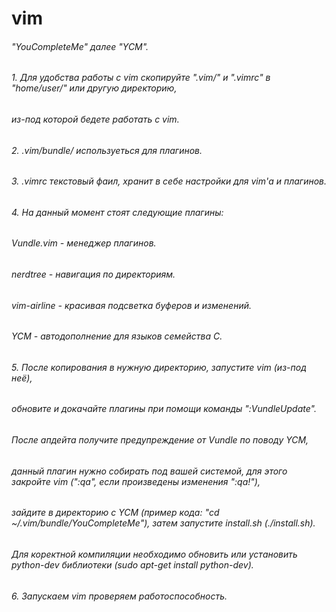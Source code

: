 # vim

###### "YouCompleteMe" далее "YCM".
###### 1. Для удобства работы с vim скопируйте ".vim/" и ".vimrc" в "home/user/" или другую директорию,
######    из-под которой бeдете работать с vim.
###### 2. .vim/bundle/ используеться для плагинов.
###### 3. .vimrc текстовый фаил, хранит в себе настройки для vim'а и плагинов.
###### 4. На данный момент стоят следующие плагины:
######    Vundle.vim   - менеджер плагинов.
######    nerdtree     - навигация по директориям.
######    vim-airline  - красивая подсветка буферов и изменений.
######    YCM          - автодополнение для языков семейства C.
###### 5. После копирования в нужную директорию, запустите vim (из-под неё), 
######    обновите и докачайте плагины при помощи команды ":VundleUpdate".
######    После апдейта получите предупреждение от Vundle по поводу YCM, 
######    данный плагин нужно собирать под вашей системой, для этого закройте vim (":qa", если произведены изменения ":qa!"),
######    зайдите в директорию с YCM (пример кода: "cd ~/.vim/bundle/YouCompleteMe"), затем запустите install.sh (./install.sh).
######   Для коректной компиляции необходимо обновить или установить python-dev библиотеки (sudo apt-get install python-dev).
###### 6. Запускаем vim проверяем работоспособность.

